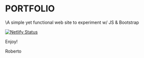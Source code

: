 # PORTFOLIO

\A simple yet functional web site to experiment w/ JS & Bootstrap 

[![Netlify Status](https://api.netlify.com/api/v1/badges/d44132eb-9923-47ed-9a60-58cc734dbeee/deploy-status)](https://app.netlify.com/sites/robertocastelliteal/deploys)

Enjoy!

Roberto
